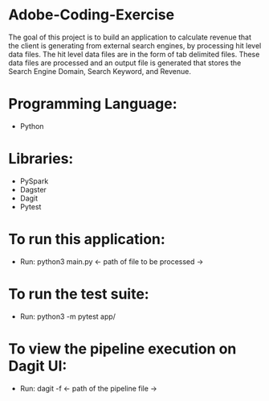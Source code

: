 # Adobe-Coding-Exercise

The goal of this project is to build an application to calculate revenue that the client is generating from external search engines, by processing hit level data files. The hit level data files are in the form of tab delimited files. These data files are processed and an output file is generated that stores the Search Engine Domain, Search Keyword, and Revenue.

# Programming Language:
- Python

# Libraries:
- PySpark
- Dagster
- Dagit
- Pytest

# To run this application:
- Run: python3 main.py <- path of file to be processed -> 
  
# To run the test suite:
- Run: python3 -m pytest app/

# To view the pipeline execution on Dagit UI:
- Run: dagit -f <- path of the pipeline file ->
